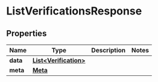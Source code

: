

# ListVerificationsResponse


## Properties

| Name | Type | Description | Notes |
|------------ | ------------- | ------------- | -------------|
|**data** | [**List&lt;Verification&gt;**](Verification.md) |  |  |
|**meta** | [**Meta**](Meta.md) |  |  |



